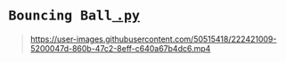 # `Bouncing Ball`[ `.py`](https://github.com/imvickykumar999/Ursina-Engine-Panda3D-Games/blob/main/Tutorials/Practice/Bouncing%20Sphere.py#L19)

> https://user-images.githubusercontent.com/50515418/222421009-5200047d-860b-47c2-8eff-c640a67b4dc6.mp4


